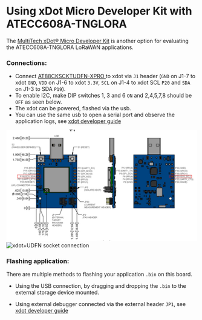 # Using xDot Micro Developer Kit with ATECC608A-TNGLORA

The [MultiTech xDot® Micro Developer Kit](https://www.multitech.com/brands/micro-xdot-devkit) is another option for evaluating the ATECC608A-TNGLORA LoRaWAN applications.
 
### Connections:

- Connect [AT88CKSCKTUDFN-XPRO ](https://www.microchip.com/DevelopmentTools/ProductDetails/AT88CKSCKTUDFN-XPRO) to xdot via `J1` header (`GND` on J1-7 to xdot `GND`, `VDD` on J1-6 to xdot `3.3V`, `SCL` on J1-4 to xdot SCL `P20` and `SDA` on J1-3 to SDA `P19`).
- To enable I2C, make DIP switches 1, 3 and 6 `ON` and 2,4,5,7,8 should be `OFF` as seen below.
- The xdot can be powered, flashed via the usb.
- You can use the same usb to open a serial port and observe the application logs, see [xdot developer guide](https://www.multitech.com/documents/publications/manuals/s000645.pdf)

![xdot I2C pins](./images/xdot_I2C.png)
![xdot+UDFN socket connection](./images/xdot_ecc.png)


### Flashing application:
 
 There are multiple methods to flashing your application `.bin` on this board.
 
 - Using the USB connection, by dragging and dropping the `.bin` to the external storage device mounted.
 	
 - Using external debugger connected via the external header `JP1`, see [xdot developer guide](https://www.multitech.com/documents/publications/manuals/s000645.pdf)
